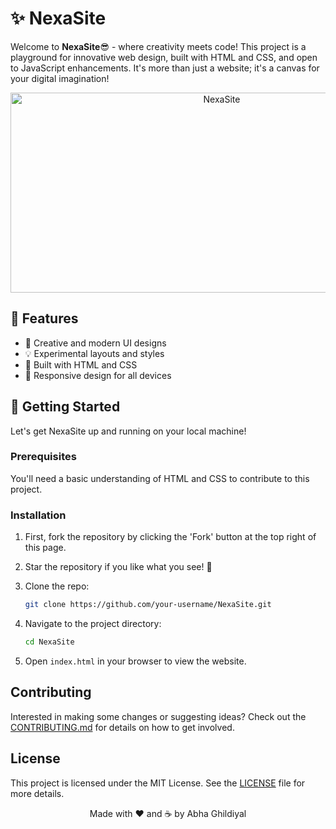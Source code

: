 # ✨ NexaSite

Welcome to **NexaSite**😎 - where creativity meets code! This project is a playground for innovative web design, built with HTML and CSS, and open to JavaScript enhancements. It's more than just a website; it's a canvas for your digital imagination!

<div align="center"><img src="https://socialify.git.ci/Artemiskgg1/NexaSite/image?forks=1&name=1&owner=1&pattern=Solid&pulls=1&stargazers=1&theme=Dark" alt="NexaSite" width="660" height="320" /></div>

## 🌟 Features
- 🎨 Creative and modern UI designs
- 💡 Experimental layouts and styles
- 🔧 Built with HTML and CSS
- 📱 Responsive design for all devices

## 🚀 Getting Started
Let's get NexaSite up and running on your local machine!

### Prerequisites
You'll need a basic understanding of HTML and CSS to contribute to this project.

### Installation
1. First, fork the repository by clicking the 'Fork' button at the top right of this page.
2. Star the repository if you like what you see! 🌟

3. Clone the repo:
    ```bash
    git clone https://github.com/your-username/NexaSite.git
    ```
4. Navigate to the project directory:
    ```bash
    cd NexaSite
    ```
5. Open `index.html` in your browser to view the website.

## Contributing
Interested in making some changes or suggesting ideas? Check out the [CONTRIBUTING.md](CONTRIBUTING.md) for details on how to get involved.

## License
This project is licensed under the MIT License. See the [LICENSE](LICENSE) file for more details.

<p align="center">Made with ❤️ and ☕ by Abha Ghildiyal</p>